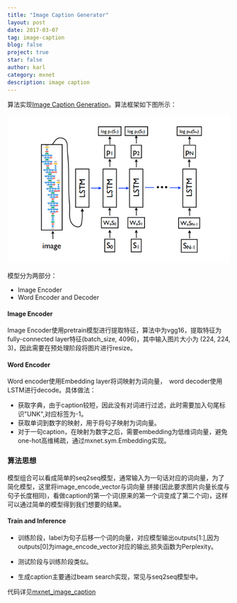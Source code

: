 ```yaml
---
title: "Image Caption Generator"
layout: post
date: 2017-03-07
tag: image-caption
blog: false
project: true
star: false
author: karl
category: mxnet
description: image caption
---  
```


算法实现[Image Caption Generation](https://www.computer.org/csdl/proceedings/cvpr/2015/6964/00/07298935-abs.html)。算法框架如下图所示：　　

![nic](../downloads/project/image_caption/nic.png)  

模型分为两部分：　　
* Image Encoder  
* Word Encoder and Decoder  

#### Image Encoder  

Image Encoder使用pretrain模型进行提取特征，算法中为vgg16，提取特征为fully-connected layer特征(batch_size, 4096)，其中输入图片大小为
(224, 224, 3)，因此需要在预处理阶段将图片进行resize。 

#### Word Encoder  
Word encoder使用Embedding layer将词映射为词向量，　word decoder使用LSTM进行decode。具体做法：　　
* 获取字典，由于caption较短，因此没有对词进行过滤，此时需要加入句尾标识"UNK",对应标签为-1。　　
* 获取单词到数字的映射，用于将句子映射为词向量。　　
* 对于一句caption，在映射为数字之后，需要embedding为低维词向量，避免one-hot高维稀疏，通过mxnet.sym.Embedding实现。　　

### 算法思想　　

模型组合可以看成简单的seq2seq模型，通常输入为一句话对应的词向量，为了简化模型，这里将image_encode_vector与词向量
拼接(因此要求图片向量长度与句子长度相同)，看做caption的第一个词(原来的第一个词变成了第二个词)，这样可以通过简单的模型得到我们想要的结果。　　

#### Train and Inference  

* 训练阶段，label为句子后移一个词的向量，对应模型输出outputs[1:],因为outputs[0]为image_encode_vector对应的输出,损失函数为Perplexity。　　

* 测试阶段与训练阶段类似。　　

* 生成caption主要通过beam search实现，常见与seq2seq模型中。



代码详见[mxnet_image_caption](https://github.com/saicoco/mxnet_image_caption)
